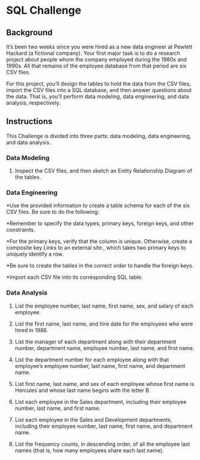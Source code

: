 # SQL Challenge


## Background
It’s been two weeks since you were hired as a new data engineer at Pewlett Hackard (a fictional company). Your first major task is to do a research project about people whom the company employed during the 1980s and 1990s. All that remains of the employee database from that period are six CSV files.

For this project, you’ll design the tables to hold the data from the CSV files, import the CSV files into a SQL database, and then answer questions about the data. That is, you’ll perform data modeling, data engineering, and data analysis, respectively.

## Instructions
This Challenge is divided into three parts: data modeling, data engineering, and data analysis.

### Data Modeling
1. Inspect the CSV files, and then sketch an Entity Relationship Diagram of the tables.

### Data Engineering
*Use the provided information to create a table schema for each of the six CSV files. Be sure to do the following:

*Remember to specify the data types, primary keys, foreign keys, and other constraints.

*For the primary keys, verify that the column is unique. Otherwise, create a composite key Links to an external site., which takes two primary keys to uniquely identify a row.

*Be sure to create the tables in the correct order to handle the foreign keys.

*Import each CSV file into its corresponding SQL table.


### Data Analysis
1. List the employee number, last name, first name, sex, and salary of each employee.

2. List the first name, last name, and hire date for the employees who were hired in 1986.

3. List the manager of each department along with their department number, department name, employee number, last name, and first name.

4. List the department number for each employee along with that employee’s employee number, last name, first name, and department name.

5. List first name, last name, and sex of each employee whose first name is Hercules and whose last name begins with the letter B.

6. List each employee in the Sales department, including their employee number, last name, and first name.

7. List each employee in the Sales and Development departments, including their employee number, last name, first name, and department name.

8. List the frequency counts, in descending order, of all the employee last names (that is, how many employees share each last name).

